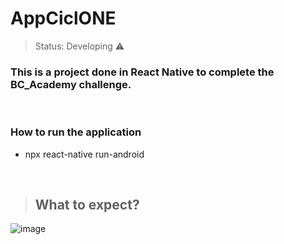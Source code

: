 <h1> AppCiclONE </h1>

> Status: Developing ⚠️


### This is a project done in React Native to complete the BC_Academy challenge.
<br>


 ### How to run the application

+ npx react-native run-android

<br>

> ## What to expect?


![image](https://user-images.githubusercontent.com/67288620/144615504-6788230c-52ce-43d6-b729-dfd5770b0da4.png)








